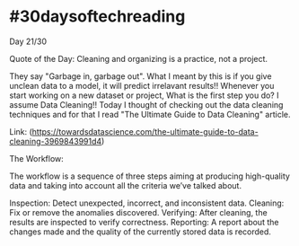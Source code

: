 # #30daysoftechreading

Day 21/30

Quote of the Day: Cleaning and organizing is a practice, not a project.

They say "Garbage in, garbage out". What I meant by this is if you give unclean data to a model, it will predict irrelavant results!!
Whenever you start working on a new dataset or project, What is the first step you do? I assume Data Cleaning!! Today I thought of checking out the data cleaning techniques and for that I read "The Ultimate Guide to Data Cleaning" article.

Link: (https://towardsdatascience.com/the-ultimate-guide-to-data-cleaning-3969843991d4)


The Workflow:

The workflow is a sequence of three steps aiming at producing high-quality data and taking into account all the criteria we’ve talked about.

Inspection: Detect unexpected, incorrect, and inconsistent data.
Cleaning: Fix or remove the anomalies discovered.
Verifying: After cleaning, the results are inspected to verify correctness.
Reporting: A report about the changes made and the quality of the currently stored data is recorded.



